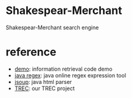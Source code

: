 # Shakespear-Merchant
Shakespear-Merchant search engine

# reference
- [demo](https://github.com/UCAS007/informationretrieval): information retrieval code demo
- [java regex](http://regex-testdrive.com/en/): java online regex expression tool
- [jsoup](http://jsoup.org/): java html parser
- [TREC](https://github.com/UCAS007/TREC): our TREC project